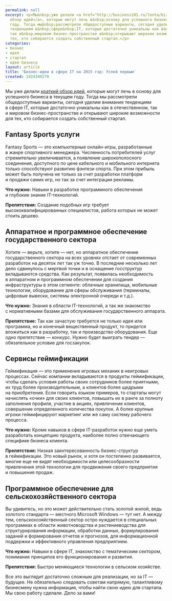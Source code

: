 ```yaml
---
permalink: null
excerpt: <p>Мы&nbsp;уже делали <a href="http://business101.ru/lenta/biznes-idei-na-2015-god-uspej-pervym">краткий
  обзор идей</a>, которые могут лечь в&nbsp;основу для успешного бизнеса в&nbsp;текущем
  году. Тогда мы&nbsp;рассмотрели общедоступные варианты, сегодня уделим внимание
  тенденциям в&nbsp;сфере&nbsp;IT, которые достаточно уникальны как в&nbsp;отечественном,
  так и&nbsp;мировом бизнес-пространстве и&nbsp;открывают широкие возможности для
  тех, кто собирается создать собственный стартап.</p>
categories:
- бизнес
- идея
- стартап
- идеи бизнеса
layout: article
title: 'Бизнес-идеи в сфере IT на 2015 год: Успей первым'
created: 1424340270
---
```

<p>Мы&nbsp;уже делали <a href="http://business101.ru/lenta/biznes-idei-na-2015-god-uspej-pervym">краткий обзор идей</a>, которые могут лечь в&nbsp;основу для успешного бизнеса в&nbsp;текущем году. Тогда мы&nbsp;рассмотрели общедоступные варианты, сегодня уделим внимание тенденциям в&nbsp;сфере&nbsp;IT, которые достаточно уникальны как в&nbsp;отечественном, так и&nbsp;мировом бизнес-пространстве и&nbsp;открывают широкие возможности для тех, кто собирается создать собственный стартап.</p>
<h2>Fantasy Sports услуги</h2>
<p>Fantasy Sports&nbsp;— это компьютерные онлайн-игры, разработанные в&nbsp;жанре спортивного менеджера. Численность потребителей услуг стремительно увеличивается, а&nbsp;появление широкополосного соединения, доступного по&nbsp;цене кабельного и&nbsp;мобильного интернета только способствуют развитию фэнтези спорта. При этом прибыль может быть получена не&nbsp;только за&nbsp;счет разработки платформ и&nbsp;продажи самих игр, но&nbsp;так за&nbsp;счет интеграции рекламы. </p>
<p><strong>Что нужно:</strong> Навыки в&nbsp;разработке программного обеспечения и&nbsp;глубокие знание IT-технологий.</p>
<p><strong>Препятствия:</strong> Создание подобных игр требует высококвалифицированных специалистов, работа которых не&nbsp;может стоить дешево. </p>
<h2>Аппаратное и&nbsp;программное обеспечение государственного сектора</h2>
<p>Хотите&nbsp;— верьте, хотите&nbsp;— нет, но&nbsp;аппаратное обеспечение государственного сектора на&nbsp;всех уровнях отстает от&nbsp;современных разработок на&nbsp;десяток лет так уж&nbsp;точно. В&nbsp;последние несколько лет дело сдвинулось с&nbsp;мертвой точки и&nbsp;в&nbsp;оснащение госструктур вкладываются средства. Как результат, появилась необходимость в&nbsp;аппаратном и&nbsp;программном обеспечении для создания инфраструктуры в&nbsp;этом сегменте: облачные хранилища, мобильные технологии, оборудование для сферы обслуживания (терминалы, цифровые вывески, системы электронной очереди и&nbsp;т.д.).</p>
<p><strong>Что нужно:</strong> Знания в&nbsp;области IT-технологий, а&nbsp;так&nbsp;же знакомство с&nbsp;нормативными базами для обслуживания государственного аппарата.</p>
<p><strong>Препятствие: </strong>Так как зачастую требуется не&nbsp;только идея или программа, но&nbsp;и&nbsp;конечный вещественный продукт, то&nbsp;придется вложиться как в&nbsp;разработку, так и&nbsp;производство оборудования. Еще одно препятствие&nbsp;— конкурс. Нужно будет выиграть тендер&nbsp;— обязательное условие для госзакупок.</p>
<h2>Сервисы геймификации</h2>
<p>Геймификация&nbsp;— это применение игровых механик в&nbsp;неигровых процессах. Сейчас компании вкладываются в&nbsp;продукты геймификации, чтобы сделать условия работы своих сотрудников более приятными, их&nbsp;труд более производительным, а&nbsp;клиентов более щедрыми на&nbsp;приобретения. Если говорить языком примеров, то&nbsp;стартапы могут начислять «очки» для своих клиентов, повышать их&nbsp;в&nbsp;ранге за&nbsp;полноту заполнения профиля, участие в&nbsp;акциях, привлечение клиентов, совершение определенного количества покупок. А&nbsp;более крупные игроки геймифицируют маркетинг или&nbsp;же саму систему рабочего процесса. </p>
<p><strong>Что нужно:</strong> Кроме навыков в&nbsp;сфере IT-разработок нужно еще уметь разработать концепцию продукта, наиболее полно отвечающего специфике бизнеса клиента.</p>
<p><strong>Препятствия:</strong> Низкая заинтересованность бизнес-структур в&nbsp;геймификации. Это новый рынок, и&nbsp;хотя он&nbsp;постепенно развивается, многие еще не&nbsp;видят необходимости или целесообразности привлечения этой технологии для продвижения своего предприятия и&nbsp;повышения продаж.</p>
<h2>Программное обеспечение для сельскохозяйственного сектора</h2>
<p>Вы&nbsp;удивитесь, но&nbsp;это может действительно стать золотой жилой, ведь золотого стандарта&nbsp;— местного Microsoft Windows&nbsp;— тут нет. А&nbsp;между тем, сельскохозяйственный сектор остро нуждается в&nbsp;специальных программах в&nbsp;области животноводства и&nbsp;растениеводства для структурирования информации, обработки данных, формулирования заданий и&nbsp;формирования отчетов и&nbsp;прогнозов, для информационной поддержки и&nbsp;эффективного управления предприятием.</p>
<p><strong>Что нужно: </strong>Навыки в&nbsp;сфере&nbsp;IT, знакомство с&nbsp;тематическим сектором, понимание принципов его функционирования и&nbsp;развития.</p>
<p><strong>Препятствия:</strong> Быстро меняющиеся технологии в&nbsp;сельском хозяйстве. </p>
<p>Все это выглядит достаточно сложным для реализации, но&nbsp;за&nbsp;IT&nbsp;— будущее. Не&nbsp;обязательно следовать советам напрямую, талантливому бизнесмену нужна информация, чтобы найти свою идею для стартапа. Мы&nbsp;свою работу сделали. Дело за&nbsp;вами!</p>
